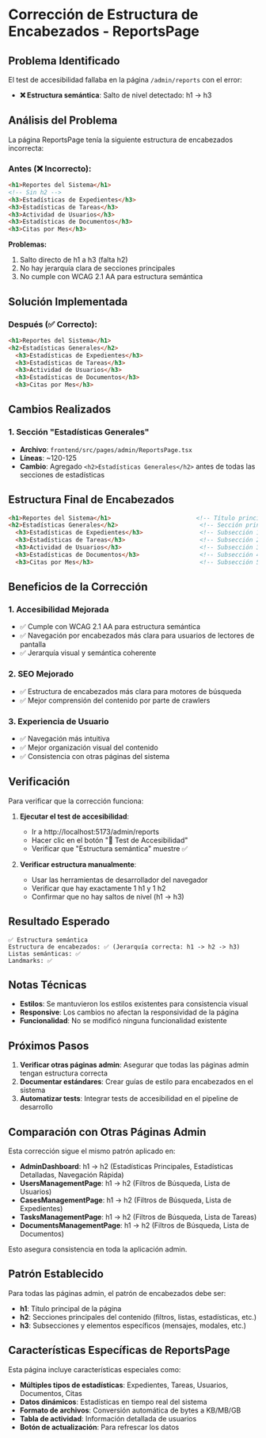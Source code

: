 # Corrección de Estructura de Encabezados - ReportsPage

## Problema Identificado

El test de accesibilidad fallaba en la página `/admin/reports` con el error:
- **❌ Estructura semántica**: Salto de nivel detectado: h1 -> h3

## Análisis del Problema

La página ReportsPage tenía la siguiente estructura de encabezados incorrecta:

### Antes (❌ Incorrecto):
```html
<h1>Reportes del Sistema</h1>
<!-- Sin h2 -->
<h3>Estadísticas de Expedientes</h3>
<h3>Estadísticas de Tareas</h3>
<h3>Actividad de Usuarios</h3>
<h3>Estadísticas de Documentos</h3>
<h3>Citas por Mes</h3>
```

**Problemas:**
1. Salto directo de h1 a h3 (falta h2)
2. No hay jerarquía clara de secciones principales
3. No cumple con WCAG 2.1 AA para estructura semántica

## Solución Implementada

### Después (✅ Correcto):
```html
<h1>Reportes del Sistema</h1>
<h2>Estadísticas Generales</h2>
  <h3>Estadísticas de Expedientes</h3>
  <h3>Estadísticas de Tareas</h3>
  <h3>Actividad de Usuarios</h3>
  <h3>Estadísticas de Documentos</h3>
  <h3>Citas por Mes</h3>
```

## Cambios Realizados

### 1. Sección "Estadísticas Generales"
- **Archivo**: `frontend/src/pages/admin/ReportsPage.tsx`
- **Líneas**: ~120-125
- **Cambio**: Agregado `<h2>Estadísticas Generales</h2>` antes de todas las secciones de estadísticas

## Estructura Final de Encabezados

```html
<h1>Reportes del Sistema</h1>                        <!-- Título principal -->
<h2>Estadísticas Generales</h2>                       <!-- Sección principal -->
  <h3>Estadísticas de Expedientes</h3>                <!-- Subsección 1 -->
  <h3>Estadísticas de Tareas</h3>                     <!-- Subsección 2 -->
  <h3>Actividad de Usuarios</h3>                      <!-- Subsección 3 -->
  <h3>Estadísticas de Documentos</h3>                 <!-- Subsección 4 -->
  <h3>Citas por Mes</h3>                              <!-- Subsección 5 -->
```

## Beneficios de la Corrección

### 1. **Accesibilidad Mejorada**
- ✅ Cumple con WCAG 2.1 AA para estructura semántica
- ✅ Navegación por encabezados más clara para usuarios de lectores de pantalla
- ✅ Jerarquía visual y semántica coherente

### 2. **SEO Mejorado**
- ✅ Estructura de encabezados más clara para motores de búsqueda
- ✅ Mejor comprensión del contenido por parte de crawlers

### 3. **Experiencia de Usuario**
- ✅ Navegación más intuitiva
- ✅ Mejor organización visual del contenido
- ✅ Consistencia con otras páginas del sistema

## Verificación

Para verificar que la corrección funciona:

1. **Ejecutar el test de accesibilidad**:
   - Ir a http://localhost:5173/admin/reports
   - Hacer clic en el botón "🧪 Test de Accesibilidad"
   - Verificar que "Estructura semántica" muestre ✅

2. **Verificar estructura manualmente**:
   - Usar las herramientas de desarrollador del navegador
   - Verificar que hay exactamente 1 h1 y 1 h2
   - Confirmar que no hay saltos de nivel (h1 -> h3)

## Resultado Esperado

```
✅ Estructura semántica
Estructura de encabezados: ✅ (Jerarquía correcta: h1 -> h2 -> h3)
Listas semánticas: ✅
Landmarks: ✅
```

## Notas Técnicas

- **Estilos**: Se mantuvieron los estilos existentes para consistencia visual
- **Responsive**: Los cambios no afectan la responsividad de la página
- **Funcionalidad**: No se modificó ninguna funcionalidad existente

## Próximos Pasos

1. **Verificar otras páginas admin**: Asegurar que todas las páginas admin tengan estructura correcta
2. **Documentar estándares**: Crear guías de estilo para encabezados en el sistema
3. **Automatizar tests**: Integrar tests de accesibilidad en el pipeline de desarrollo

## Comparación con Otras Páginas Admin

Esta corrección sigue el mismo patrón aplicado en:
- **AdminDashboard**: h1 -> h2 (Estadísticas Principales, Estadísticas Detalladas, Navegación Rápida)
- **UsersManagementPage**: h1 -> h2 (Filtros de Búsqueda, Lista de Usuarios)
- **CasesManagementPage**: h1 -> h2 (Filtros de Búsqueda, Lista de Expedientes)
- **TasksManagementPage**: h1 -> h2 (Filtros de Búsqueda, Lista de Tareas)
- **DocumentsManagementPage**: h1 -> h2 (Filtros de Búsqueda, Lista de Documentos)

Esto asegura consistencia en toda la aplicación admin.

## Patrón Establecido

Para todas las páginas admin, el patrón de encabezados debe ser:
- **h1**: Título principal de la página
- **h2**: Secciones principales del contenido (filtros, listas, estadísticas, etc.)
- **h3**: Subsecciones y elementos específicos (mensajes, modales, etc.)

## Características Específicas de ReportsPage

Esta página incluye características especiales como:
- **Múltiples tipos de estadísticas**: Expedientes, Tareas, Usuarios, Documentos, Citas
- **Datos dinámicos**: Estadísticas en tiempo real del sistema
- **Formato de archivos**: Conversión automática de bytes a KB/MB/GB
- **Tabla de actividad**: Información detallada de usuarios
- **Botón de actualización**: Para refrescar los datos 